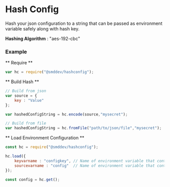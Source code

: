 # Hash Config

Hash your json configuration to a string that can be passed as environment variable safely along with
hash key.

**Hashing Algorithm** : "aes-192-cbc"

### Example

** Require **

```js
var hc = require("@smddev/hashconfig");
```

** Build Hash **

```js
// Build from json
var source = {
    key : "Value"
};

var hashedConfigString = hc.encode(source,"mysecret");

// Build from file
var hashedConfigString = hc.fromFile("path/to/json/file","mysecret");
```

** Load Environment Configuration **

```js
const hc = require("@smddev/hashconfig");

hc.load({
    keyvarname : "configkey", // Name of environment variable that contains hash key
    sourcevarname : "config"  // Name of environment variable that contains hashed config
});

const config = hc.get();
```